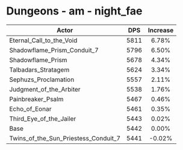 # Dungeons - am - night_fae
| Actor | DPS | Increase |
|---|:---:|:---:|
|Eternal_Call_to_the_Void|5811|6.78%|
|Shadowflame_Prism_Conduit_7|5796|6.50%|
|Shadowflame_Prism|5678|4.34%|
|Talbadars_Stratagem|5624|3.34%|
|Sephuzs_Proclamation|5557|2.11%|
|Judgment_of_the_Arbiter|5538|1.76%|
|Painbreaker_Psalm|5467|0.46%|
|Echo_of_Eonar|5461|0.35%|
|Third_Eye_of_the_Jailer|5443|0.02%|
|Base|5442|0.00%|
|Twins_of_the_Sun_Priestess_Conduit_7|5441|-0.02%|
